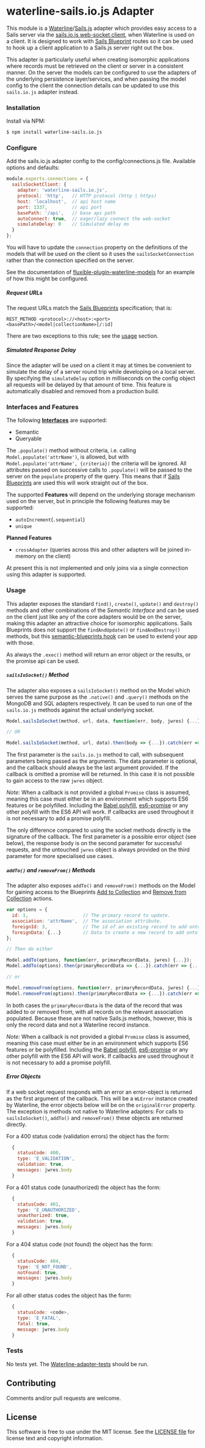 # waterline-sails.io.js Adapter

This module is a [Waterline](https://github.com/balderdashy/waterline)/[Sails.js](https://github.com/balderdashy/sails) 
adapter which provides easy access to a Sails server via the 
[sails.io.js web-socket client](http://sailsjs.org/documentation/reference/web-sockets/socket-client), when
Waterline is used on a client. It is designed to work with 
[Sails Blueprint](http://sailsjs.org/documentation/reference/blueprint-api) routes so it can be used to hook up
a client application to a Sails.js server right out the box. 

This adapter is particularly useful when creating isomorphic applications where records must be retrieved on the
client or server in a consistent manner. On the server the models can be configured to use the adapters of the 
underlying persistence layer/services, and when passing the model config to the client the connection details
can be updated to use this `sails.io.js` adapter instead.
 

### Installation

Install via NPM:

```sh
$ npm install waterline-sails.io.js
```


### Configure

Add the sails.io.js adapter config to the config/connections.js file. Available options and defaults:

```javascript
module.exports.connections = {
  sailsSocketClient: {
    adapter: 'waterline-sails.io.js',
    protocol: 'http',   // HTTP protocol (http | https)
    host: 'localhost',  // api host name
    port: 1337,         // api port
    basePath: '/api',   // base api path
    autoConnect: true,  // eager/lazy connect the web-socket
    simulateDelay: 0    // Simulated delay ms
  }
};
```

You will have to update the `connection` property on the definitions of the models that will be used
on the client so it uses the `sailsSocketConnection` rather than the connection specified on the server.

See the documentation of 
[fluxible-plugin-waterline-models](https://github.com/marnusw/fluxible-plugin-waterline-models#use-with-sailsjs)
for an example of how this might be configured.

##### Request URLs

The request URLs match the [Sails Blueprints](http://sailsjs.org/documentation/reference/blueprint-api) specification;
that is: 

`REST_METHOD <protocol>://<host>:<port><basePath>/<model|collectionName>[/:id]`

There are two exceptions to this rule; see the [usage](#usage) section.

##### Simulated Response Delay

Since the adapter will be used on a client it may at times be convenient to simulate the delay of a 
server round trip while developing on a local server. By specifying the `simulateDelay` option in 
milliseconds on the config object all requests will be delayed by that amount of time. This feature 
is automatically disabled and removed from a production build.


### Interfaces and Features

The following 
[**Interfaces**](https://github.com/balderdashy/sails-docs/blob/master/contributing/adapter-specification.md) are 
supported:

* Semantic
* Queryable

The `.populate()` method without criteria, i.e. calling `Model.populate('attrName')`, is allowed, but with
`Model.populate('attrName', {criteria})` the criteria will be ignored. All attributes passed on successive
calls to `.populate()` will be passed to the server on the `populate` property of the query. This means
that if [Sails Blueprints](http://sailsjs.org/documentation/reference/blueprint-api) are used this will 
work straight out of the box.

The supported **Features** will depend on the underlying storage mechanism used on the server, but in 
principle the following features may be supported:

* `autoIncrement`(`.sequential`)
* `unique`

**Planned Features**

* `crossAdapter` (queries across this and other adapters will be joined in-memory on the client)

At present this is not implemented and only joins via a single connection using this adapter is supported.


### Usage

This adapter exposes the standard `find()`, `create()`, `update()` and `destroy()` methods and other 
combinations of the *Semantic Interface* and can be used on the client just like any of the core adapters 
would be on the server, making this adapter an attractive choice for isomorphic applications. 
Sails Blueprints does not support the `findAndUpdate()` or `findAndDestroy()` methods, but this 
[semantic-blueprints hook](https://github.com/marnusw/sails-hook-semantic-blueprints) can be used to 
extend your app with those.

As always the `.exec()` method will return an error object or the results, or the promise api can be used.

##### `sailsIoSocket()` Method

The adapter also exposes a `sailsIoSocket()` method on the Model which serves the same purpose as the 
`.native()` and `.query()` methods on the MongoDB and SQL adapters respectively. It can be used to run 
one of the `sails.io.js` methods against the actual underlying socket. 

```javascript
Model.sailsIoSocket(method, url, data, function(err, body, jwres) {...});

// OR

Model.sailsIoSocket(method, url, data).then(body => {...}).catch(err => {...});
```

The first parameter is the `sails.io.js` method to call, with subsequent parameters being passed as the 
arguments. The data parameter is optional, and the callback should always be the last argument provided.
If the callback is omitted a promise will be returned. In this case it is not possible to gain access to 
the raw `jwres` object.

*Note:* When a callback is not provided a global `Promise` class is assumed, meaning this case must either 
be in an environment which supports ES6 features or be polyfilled. Including the 
[Babel polyfill](https://babeljs.io/docs/usage/polyfill/), 
[es6-promise](https://www.npmjs.com/package/es6-promise) or any other polyfill with the ES6 API will work.
If callbacks are used throughout it is not necessary to add a promise polyfill.

The only difference compared to using the socket methods directly is the signature of the callback. The 
first parameter is a possible error object (see below), the response body is on the second parameter 
for successful requests, and the untouched `jwres` object is always provided on the third parameter for 
more specialised use cases. 

##### `addTo()` and `removeFrom()` Methods

The adapter also exposes `addTo()` and `removeFrom()` methods on the Model for gaining access to the
Blueprints [Add to Collection](http://sailsjs.org/documentation/reference/blueprint-api/add-to) and
[Remove from Collection](http://sailsjs.org/documentation/reference/blueprint-api/remove-from) actions.

```javascript
var options = {
  id: 1,                    // The primary record to update.
  association: 'attrName',  // The association attribute.
  foreignId: 3,             // The id of an existing record to add onto/remove from the association, OR
  foreignData: {...}        // Data to create a new record to add onto the association.
};

// Then do either

Model.addTo(options, function(err, primaryRecordData, jwres) {...});
Model.addTo(options).then(primaryRecordData => {...}).catch(err => {...});

// or

Model.removeFrom(options, function(err, primaryRecordData, jwres) {...});
Model.removeFrom(options).then(primaryRecordData => {...}).catch(err => {...});
```

In both cases the `primaryRecordData` is the data of the record that was added to or removed from, 
with all records on the relevant association populated. Because these are not native Sails.js methods, 
however, this is only the record data and not a Waterline record instance.

*Note:* When a callback is not provided a global `Promise` class is assumed, meaning this case must either 
be in an environment which supports ES6 features or be polyfilled. Including the 
[Babel polyfill](https://babeljs.io/docs/usage/polyfill/), 
[es6-promise](https://www.npmjs.com/package/es6-promise) or any other polyfill with the ES6 API will work.
If callbacks are used throughout it is not necessary to add a promise polyfill.

##### Error Objects

If a web socket request responds with an error an error-object is returned as the first argument of
the callback. This will be a `WLError` instance created by Waterline, the error objects below will 
be on the `originalError` property. The exception is methods not native to Waterline adapters: For 
calls to `sailsIoSocket()`, `addTo()` and `removeFrom()` these objects are returned directly.

For a 400 status code (validation errors) the object has the form:

```javascript
  {
    statusCode: 400,
    type: 'E_VALIDATION',
    validation: true,
    messages: jwres.body
  }
```

For a 401 status code (unauthorized) the object has the form:

```javascript
  {
    statusCode: 401,
    type: 'E_UNAUTHORIZED',
    unauthorized: true,
    validation: true,
    messages: jwres.body
  }
```

For a 404 status code (not found) the object has the form:

```javascript
  {
    statusCode: 404,
    type: 'E_NOT_FOUND',
    notFound: true,
    messages: jwres.body
  }
```

For all other status codes the object has the form:

```javascript
  {
    statusCode: <code>,
    type: 'E_FATAL',
    fatal: true,
    message: jwres.body
  }
```


### Tests

No tests yet. The [Waterline-adapter-tests](https://github.com/balderdashy/waterline-adapter-tests) should be run.


## Contributing

Comments and/or pull requests are welcome.


## License

This software is free to use under the MIT license.
See the [LICENSE file](LICENSE.md) for license text and copyright information.

